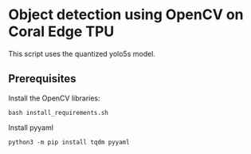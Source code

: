 # Object detection using OpenCV on Coral Edge TPU

This script uses the quantized yolo5s model.

## Prerequisites

Install the OpenCV libraries:

    bash install_requirements.sh
Install pyyaml
    
    python3 -m pip install tqdm pyyaml
